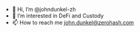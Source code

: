 - 👋 Hi, I’m @johndunkel-zh
- 👀 I’m interested in DeFi and Custody
- 📫 How to reach me john.dunkel@zerohash.com

<!---
johndunkel-zh/johndunkel-zh is a ✨ special ✨ repository because its `README.md` (this file) appears on your GitHub profile.
You can click the Preview link to take a look at your changes.
--->
